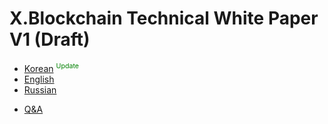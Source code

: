 # X.Blockchain Technical White Paper V1 (Draft)
- [Korean](https://xblocksys.github.io/Documentation/WhitePaper_ko-KR) <sup><font style="color:green;font-size:8pt;;">Update</font></sup>
- [English](https://xblocksys.github.io/Documentation/WhitePaper_en-US)
- [Russian](https://xblocksys.github.io/Documentation/WhitePaper_ru-RU)
<!-- -->
- [Q&A](http://blog.naver.com/aston_company)
